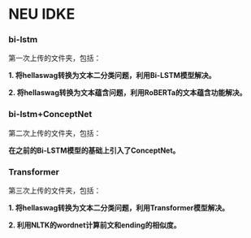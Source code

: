 # NEU IDKE

### bi-lstm

第一次上传的文件夹，包括：

**1. 将hellaswag转换为文本二分类问题，利用Bi-LSTM模型解决。**

**2. 将hellaswag转换为文本蕴含问题，利用RoBERTa的文本蕴含功能解决。**

### bi-lstm+ConceptNet

第二次上传的文件夹，包括：

**在之前的Bi-LSTM模型的基础上引入了ConceptNet。**

### Transformer

第三次上传的文件夹，包括：

**1. 将hellaswag转换为文本二分类问题，利用Transformer模型解决。**

**2. 利用NLTK的wordnet计算前文和ending的相似度。**
